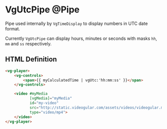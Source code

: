 # VgUtcPipe @Pipe

Pipe used internally by `VgTimeDisplay` to display numbers in UTC date format.

Currently `VgUtcPipe` can display hours, minutes or seconds with masks `hh`, `mm` and `ss` respectively.


## HTML Definition

```html
<vg-player>
    <vg-controls>
        <span>{{ myCalculatedTime | vgUtc:'hh:mm:ss' }}</span>
    </vg-controls>

    <video #myMedia
           [vgMedia]="myMedia"
           id="my-video"
           src="http://static.videogular.com/assets/videos/videogular.mp4"
           type="video/mp4">
    </video>
</vg-player>
```
